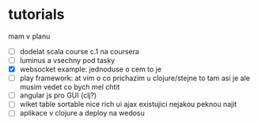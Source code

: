 # tutorials

mam v planu 
 - [ ] dodelat scala course c.1 na coursera
 - [ ] luminus a vsechny pod tasky
 - [x] websocket example: jednoduse o cem to je
 - [ ] play framework: at vim o co prichazim u clojure/stejne to tam asi je ale musim vedet co bych mel chtit
 - [ ] angular js pro GUI (clj?)
 - [ ] wiket table sortable nice rich ui ajax existujici nejakou peknou najit
 - [ ] aplikace v clojure a deploy na wedosu
